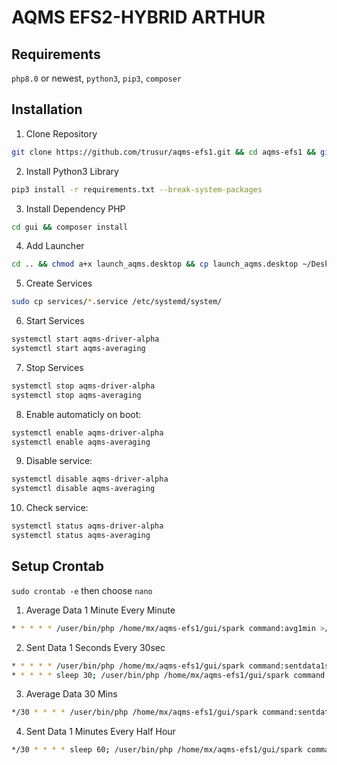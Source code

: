 # AQMS EFS2-HYBRID ARTHUR
## Requirements
`php8.0` or newest, `python3`, `pip3`, `composer`

## Installation
1. Clone Repository
```bash
git clone https://github.com/trusur/aqms-efs1.git && cd aqms-efs1 && git checkout efs2
```
2. Install Python3 Library
```bash
pip3 install -r requirements.txt --break-system-packages
```
3. Install Dependency PHP
```bash
cd gui && composer install
```
4. Add Launcher
```bash
cd .. && chmod a+x launch_aqms.desktop && cp launch_aqms.desktop ~/Desktop
```

5. Create Services
```bash
sudo cp services/*.service /etc/systemd/system/
```
6. Start Services
```bash
systemctl start aqms-driver-alpha
systemctl start aqms-averaging
```
7. Stop Services
```bash
systemctl stop aqms-driver-alpha
systemctl stop aqms-averaging
```
8. Enable automaticly on boot:
```bash
systemctl enable aqms-driver-alpha
systemctl enable aqms-averaging
```
9. Disable service:
```bash
systemctl disable aqms-driver-alpha
systemctl disable aqms-averaging
```
10. Check service:
```bash
systemctl status aqms-driver-alpha
systemctl status aqms-averaging
```

## Setup Crontab
`sudo crontab -e` then choose `nano`
1. Average Data 1 Minute Every Minute
```bash
* * * * * /user/bin/php /home/mx/aqms-efs1/gui/spark command:avg1min >/dev/null 2>&1
```
2. Sent Data 1 Seconds Every 30sec
```bash
* * * * * /user/bin/php /home/mx/aqms-efs1/gui/spark command:sentdata1sec >/dev/null 2>&1
* * * * * sleep 30; /user/bin/php /home/mx/aqms-efs1/gui/spark command:sentdata1sec >/dev/null 2>&1
```
3. Average Data 30 Mins
```bash
*/30 * * * * /user/bin/php /home/mx/aqms-efs1/gui/spark command:sentdata1min >/dev/null 2>&1
```
4. Sent Data 1 Minutes Every Half Hour
```bash
*/30 * * * * sleep 60; /user/bin/php /home/mx/aqms-efs1/gui/spark command:sentdata1min >/dev/null 2>&1
```